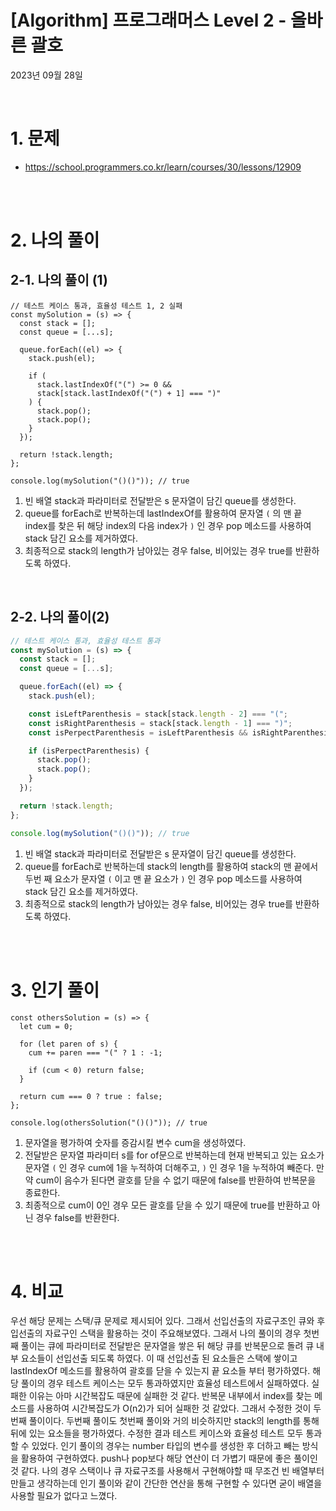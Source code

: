 # [Algorithm] 프로그래머스 Level 2 - 올바른 괄호

2023년 09월 28일

<br>

# 1. 문제

- https://school.programmers.co.kr/learn/courses/30/lessons/12909

<br>
<br>

# 2. 나의 풀이

## 2-1. 나의 풀이 (1)

```tsx
// 테스트 케이스 통과, 효율성 테스트 1, 2 실패
const mySolution = (s) => {
  const stack = [];
  const queue = [...s];

  queue.forEach((el) => {
    stack.push(el);

    if (
      stack.lastIndexOf("(") >= 0 &&
      stack[stack.lastIndexOf("(") + 1] === ")"
    ) {
      stack.pop();
      stack.pop();
    }
  });

  return !stack.length;
};

console.log(mySolution("()()")); // true
```

1. 빈 배열 stack과 파라미터로 전달받은 s 문자열이 담긴 queue를 생성한다.
2. queue를 forEach로 반복하는데 lastIndexOf를 활용하여 문자열 `(` 의 맨 끝 index를 찾은 뒤 해당 index의 다음 index가 `)` 인 경우 pop 메소드를 사용하여 stack 담긴 요소를 제거하였다.
3. 최종적으로 stack의 length가 남아있는 경우 false, 비어있는 경우 true를 반환하도록 하였다.

<br>

## 2-2. 나의 풀이(2)

```jsx
// 테스트 케이스 통과, 효율성 테스트 통과
const mySolution = (s) => {
  const stack = [];
  const queue = [...s];

  queue.forEach((el) => {
    stack.push(el);

    const isLeftParenthesis = stack[stack.length - 2] === "(";
    const isRightParenthesis = stack[stack.length - 1] === ")";
    const isPerpectParenthesis = isLeftParenthesis && isRightParenthesis;

    if (isPerpectParenthesis) {
      stack.pop();
      stack.pop();
    }
  });

  return !stack.length;
};

console.log(mySolution("()()")); // true
```

1. 빈 배열 stack과 파라미터로 전달받은 s 문자열이 담긴 queue를 생성한다.
2. queue를 forEach로 반복하는데 stack의 length를 활용하여 stack의 맨 끝에서 두번 째 요소가 문자열 `(` 이고 맨 끝 요소가 `)` 인 경우 pop 메소드를 사용하여 stack 담긴 요소를 제거하였다.
3. 최종적으로 stack의 length가 남아있는 경우 false, 비어있는 경우 true를 반환하도록 하였다.

<br>
<br>

# 3. 인기 풀이

```tsx
const othersSolution = (s) => {
  let cum = 0;

  for (let paren of s) {
    cum += paren === "(" ? 1 : -1;

    if (cum < 0) return false;
  }

  return cum === 0 ? true : false;
};

console.log(othersSolution("()()")); // true
```

1. 문자열을 평가하여 숫자를 증감시킬 변수 cum을 생성하였다.
2. 전달받은 문자열 파라미터 s를 for of문으로 반복하는데 현재 반복되고 있는 요소가 문자열 `(` 인 경우 cum에 1을 누적하여 더해주고, `)` 인 경우 1을 누적하여 빼준다. 만약 cum이 음수가 된다면 괄호를 닫을 수 없기 때문에 false를 반환하여 반복문을 종료한다.
3. 최종적으로 cum이 0인 경우 모든 괄호를 닫을 수 있기 때문에 true를 반환하고 아닌 경우 false를 반환한다.

<br>
<br>

# 4. 비교

우선 해당 문제는 스택/큐 문제로 제시되어 있다. 그래서 선입선출의 자료구조인 큐와 후입선출의 자료구인 스택을 활용하는 것이 주요해보였다. 그래서 나의 풀이의 경우 첫번째 풀이는 큐에 파라미터로 전달받은 문자열을 쌓은 뒤 해당 큐를 반복문으로 돌려 큐 내부 요소들이 선입선출 되도록 하였다. 이 때 선입선출 된 요소들은 스택에 쌓이고 lastIndexOf 메소드를 활용하여 괄호를 닫을 수 있는지 끝 요소들 부터 평가하였다. 해당 풀이의 경우 테스트 케이스는 모두 통과하였지만 효율성 테스트에서 실패하였다. 실패한 이유는 아마 시간복잡도 때문에 실패한 것 같다. 반복문 내부에서 index를 찾는 메소드를 사용하여 시간복잡도가 O(n2)가 되어 실패한 것 같았다. 그래서 수정한 것이 두번째 풀이이다. 두번째 풀이도 첫번째 풀이와 거의 비슷하지만 stack의 length를 통해 뒤에 있는 요소들을 평가하였다. 수정한 결과 테스트 케이스와 효율성 테스트 모두 통과할 수 있었다. 인기 풀이의 경우는 number 타입의 변수를 생성한 후 더하고 빼는 방식을 활용하여 구현하였다. push나 pop보다 해당 연산이 더 가볍기 때문에 좋은 풀이인 것 같다. 나의 경우 스택이나 큐 자료구조를 사용해서 구현해야할 때 무조건 빈 배열부터 만들고 생각하는데 인기 풀이와 같이 간단한 연산을 통해 구현할 수 있다면 굳이 배열을 사용할 필요가 없다고 느꼈다.

<br>
